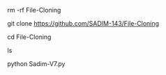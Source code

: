 rm -rf File-Cloning

git clone https://github.com/SADIM-143/File-Cloning

cd File-Cloning

ls

python Sadim-V7.py
